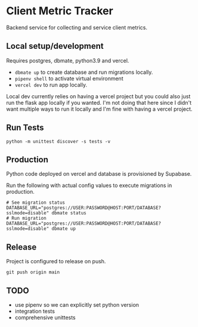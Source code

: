 # Client Metric Tracker

Backend service for collecting and service client metrics.

## Local setup/development

Requires postgres, dbmate, python3.9 and vercel.

- `dbmate up` to create database and run migrations locally.
- `pipenv shell` to activate virtual environment
- `vercel dev` to run app locally.

Local dev currently relies on having a vercel project but you could
also just run the flask app locally if you wanted. I'm not doing that here
since I didn't want multiple ways to run it locally and I'm fine
with having a vercel project.

## Run Tests

```
python -m unittest discover -s tests -v
```

## Production

Python code deployed on vercel and database is provisioned by Supabase.

Run the following with actual config values to execute migrations in production.

```
# See migration status
DATABASE_URL="postgres://USER:PASSWORD@HOST:PORT/DATABASE?sslmode=disable" dbmate status
# Run migration
DATABASE_URL="postgres://USER:PASSWORD@HOST:PORT/DATABASE?sslmode=disable" dbmate up
```

## Release

Project is configured to release on push.

```
git push origin main

```

## TODO

- use pipenv so we can explicitly set python version
- integration tests
- comprehensive unittests
